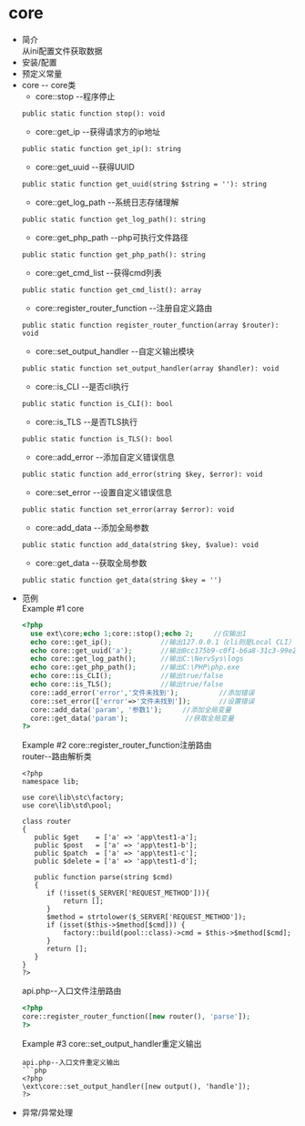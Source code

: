# core
* 简介  
从ini配置文件获取数据
* 安装/配置   
* 预定义常量  
* core -- core类
    * core::stop --程序停止
    ```text
    public static function stop(): void
    ```   
    * core::get_ip --获得请求方的ip地址
    ```text
    public static function get_ip(): string
    ```    
    * core::get_uuid --获得UUID
    ```text
    public static function get_uuid(string $string = ''): string
    ```   
    * core::get_log_path --系统日志存储理解
    ```text
    public static function get_log_path(): string
    ```   
    * core::get_php_path --php可执行文件路径
    ```text
    public static function get_php_path(): string
    ```   
    * core::get_cmd_list --获得cmd列表
    ```text
    public static function get_cmd_list(): array
    ```   
    * core::register_router_function --注册自定义路由
    ```text
    public static function register_router_function(array $router): void
    ```   
    * core::set_output_handler --自定义输出模块
    ```text
    public static function set_output_handler(array $handler): void
    ```   
    * core::is_CLI --是否cli执行
    ```text
    public static function is_CLI(): bool
    ```   
    * core::is_TLS --是否TLS执行
    ```text
    public static function is_TLS(): bool
    ```   
    * core::add_error --添加自定义错误信息
    ```text
    public static function add_error(string $key, $error): void
    ```   
    * core::set_error --设置自定义错误信息
    ```text
    public static function set_error(array $error): void
    ```   
    * core::add_data --添加全局参数
    ```text
    public static function add_data(string $key, $value): void
    ```   
    * core::get_data --获取全局参数
    ```text
    public static function get_data(string $key = '')
    ```   
* 范例  
    Example #1 core  
    ```php
    <?php
      use ext\core;echo 1;core::stop();echo 2;     //仅输出1
      echo core::get_ip();            //输出127.0.0.1（cli则是Local CLI）
      echo core::get_uuid('a');       //输出0cc175b9-c0f1-b6a8-31c3-99e269772661
      echo core::get_log_path();      //输出C:\NervSys\logs
      echo core::get_php_path();      //输出C:\PHP\php.exe
      echo core::is_CLI();            //输出true/false
      echo core::is_TLS();            //输出true/false
      core::add_error('error','文件未找到');          //添加错误
      core::set_error(['error'=>'文件未找到']);       //设置错误
      core::add_data('param', '参数1');     //添加全局变量
      core::get_data('param');              //获取全局变量
    ?>
    ```
    Example #2 core::register_router_function注册路由  
    router--路由解析类
    ```text
    <?php
    namespace lib;
    
    use core\lib\stc\factory;
    use core\lib\std\pool;
    
    class router
    {
       public $get    = ['a' => 'app\test1-a'];
       public $post   = ['a' => 'app\test1-b'];
       public $patch  = ['a' => 'app\test1-c'];
       public $delete = ['a' => 'app\test1-d'];
     
       public function parse(string $cmd)
       {
          if (!isset($_SERVER['REQUEST_METHOD'])){
              return [];
          }
          $method = strtolower($_SERVER['REQUEST_METHOD']);
          if (isset($this->$method[$cmd])) {
              factory::build(pool::class)->cmd = $this->$method[$cmd];
          }
          return [];
       }
    }
    ?>
    ```
    api.php--入口文件注册路由
    ```php
    <?php
    core::register_router_function([new router(), 'parse']);
    ?>
    ```
    Example #3 core::set_output_handler重定义输出  
    ```
    api.php--入口文件重定义输出
    ```php
    <?php
    \ext\core::set_output_handler([new output(), 'handle']);
    ?>
    ```
* 异常/异常处理  
 